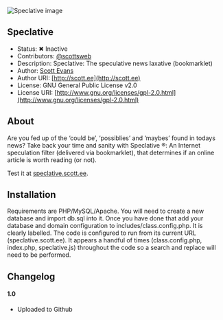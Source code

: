 ![Speclative image](http://cloud.scott.ee/images/speclative.png)

## Speclative

* Status: ✖ Inactive
* Contributors: [@scottsweb](http://twitter.com/scottsweb)
* Description: Speclative: The speculative news laxative (bookmarklet)
* Author: [Scott Evans](http://scott.ee)
* Author URI: [http://scott.ee](http://scott.ee)
* License: GNU General Public License v2.0
* License URI: [http://www.gnu.org/licenses/gpl-2.0.html](http://www.gnu.org/licenses/gpl-2.0.html)

## About

Are you fed up of the &lsquo;could be&rsquo;, &lsquo;possiblies&rsquo; and &lsquo;maybes&rsquo; found in todays news? Take back your time and sanity with Speclative &reg;: An Internet speculation filter (delivered via bookmarklet), that determines if an online article is worth reading (or not).

Test it at [speclative.scott.ee](http://speclative.scott.ee).

## Installation

Requirements are PHP/MySQL/Apache. You will need to create a new database and import db.sql into it. Once you have done that add your database and domain configuration to includes/class.config.php. It is clearly labelled. The code is configured to run from its current URL (speclative.scott.ee). It appears a handful of times (class.config.php, index.php, speclative.js) throughout the code so a search and replace will need to be performed.

## Changelog

#### 1.0
* Uploaded to Github
